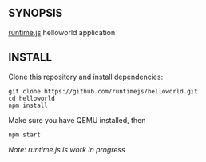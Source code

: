 ## SYNOPSIS

[runtime.js](https://github.com/runtimejs/runtime) helloworld application

## INSTALL

Clone this repository and install dependencies:

```
git clone https://github.com/runtimejs/helloworld.git
cd helloworld
npm install
```

Make sure you have QEMU installed, then

```
npm start
```

*Note: runtime.js is work in progress*
